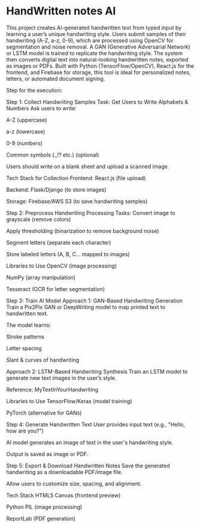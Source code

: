 # HandWritten notes AI
 This project creates AI-generated handwritten text from typed input by learning a user’s unique handwriting style. Users submit samples of their handwriting (A-Z, a-z, 0-9), which are processed using OpenCV for segmentation and noise removal. A GAN (Generative Adversarial Network) or LSTM model is trained to replicate the handwriting style. The system then converts digital text into natural-looking handwritten notes, exported as images or PDFs. Built with Python (TensorFlow/OpenCV), React.js for the frontend, and Firebase for storage, this tool is ideal for personalized notes, letters, or automated document signing.


Step for the execution:

Step 1: Collect Handwriting Samples
Task: Get Users to Write Alphabets & Numbers
Ask users to write:

A-Z (uppercase)

a-z (lowercase)

0-9 (numbers)

Common symbols (.,!? etc.) (optional)

Users should write on a blank sheet and upload a scanned image.

Tech Stack for Collection
Frontend: React.js (file upload)

Backend: Flask/Django (to store images)

Storage: Firebase/AWS S3 (to save handwriting samples)

Step 2: Preprocess Handwriting
Processing Tasks:
Convert image to grayscale (remove colors)

Apply thresholding (binarization to remove background noise)

Segment letters (separate each character)

Store labeled letters (A, B, C… mapped to images)

Libraries to Use
OpenCV (image processing)

NumPy (array manipulation)

Tesseract (OCR for letter segmentation)

Step 3: Train AI Model
Approach 1: GAN-Based Handwriting Generation
Train a Pix2Pix GAN or DeepWriting model to map printed text to handwritten text.

The model learns:

Stroke patterns

Letter spacing

Slant & curves of handwriting

Approach 2: LSTM-Based Handwriting Synthesis
Train an LSTM model to generate new text images in the user’s style.

Reference: MyTextInYourHandwriting

Libraries to Use
TensorFlow/Keras (model training)

PyTorch (alternative for GANs)

Step 4: Generate Handwritten Text
User provides input text (e.g., "Hello, how are you?")

AI model generates an image of text in the user's handwriting style.

Output is saved as image or PDF.

Step 5: Export & Download Handwritten Notes
Save the generated handwriting as a downloadable PDF/image file.

Allow users to customize size, spacing, and alignment.

Tech Stack
HTML5 Canvas (frontend preview)

Python PIL (image processing)

ReportLab (PDF generation)

